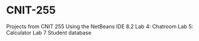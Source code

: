 # CNIT-255
Projects from CNIT 255
Using the NetBeans IDE 8.2
Lab 4: Chatroom
Lab 5: Calculator
Lab 7 Student database
